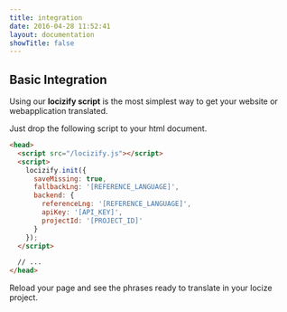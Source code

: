 ```yaml
---
title: integration
date: 2016-04-28 11:52:41
layout: documentation
showTitle: false
---
```


## Basic Integration

Using our **locizify script** is the most simplest way to get your website or webapplication translated.

Just drop the following script to your html document.

```html
<head>
  <script src="/locizify.js"></script>
  <script>
    locizify.init({
      saveMissing: true,
      fallbackLng: '[REFERENCE_LANGUAGE]',
      backend: {
        referenceLng: '[REFERENCE_LANGUAGE]',
        apiKey: '[API_KEY]',
        projectId: '[PROJECT_ID]'
      }
    });
  </script>

  // ...
</head>
```

Reload your page and see the phrases ready to translate in your locize project.
